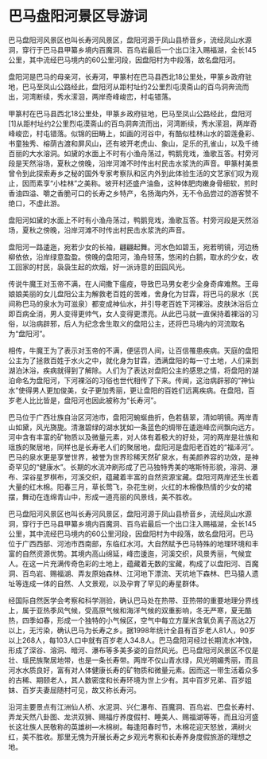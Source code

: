# 巴马盘阳河景区导游词  
巴马盘阳河风景区也叫长寿河风景区，盘阳河源于凤山县桥音乡，流经凤山水源洞，穿行于巴马县甲纂乡境内百魔洞、百鸟岩最后一个出口注入赐福湖，全长145公里，其中流经巴马境内的60公里河段，因盘阳村为中段落，故名盘阳河。  

盘阳河是巴马的母亲河，长寿河，甲篆村在巴马县西北18公里处，甲篆乡政府驻地，巴马至凤山公路经此，盘阳河从距村址约2公里烈屯漠斋山的百鸟洞奔流而出，河湾断续，秀水潆洄，两岸奇峰峻峦，村屯错落。  

甲篆村在巴马县西北18公里处，甲篆乡政府驻地，巴马至凤山公路经此，盘阳河[1]从距村址约2公里烈屯漠斋山的百鸟洞奔流而出，河湾断续，秀水潆洄，两岸奇峰峻峦，村屯错落。似锦的田畴上，如画的河谷中，有酷似桂林山水的碧莲叠彩、书童独秀、榕荫古渡和屏风山，还有坡开老虎山、象山，足乐的孔雀山，以及千绮百丽的大水溶洞。如黛的水面上不时有小渔舟荡过，鸭鹅竞戏，渔歌互答。村旁河段是天然浴场，夏秋之傍晚，沿岸河滩不时传出村民击水浆洗的声音。甲篆村美景曾令到此探索寿乡之秘的国外专家考察队和区内外到此体验生活的文艺家们叹为观止，因而素享“小桂林”之美称。坡开村还盛产油鱼，这种体肥肉嫩身骨细软，煎时香油四溢、嚼之香脆可口的长寿之乡特产，名扬海内外，无不令品尝过的游客赞不绝口，不虚此游。  

盘阳河如黛的水面上不时有小渔舟荡过，鸭鹅竞戏，渔歌互答。村旁河段是天然浴场，夏秋之傍晚，沿岸河滩不时传出村民击水浆洗的声音。  

盘阳河一路逶迤，宛若少女的长袖，翩翩起舞。河水色如碧玉，宛若明镜，河边杨柳依依，沿岸绿意盈盈。傍晚的盘阳河，渔舟轻荡，悠闲的白鹅，取水的少女，收工回家的村民，袅袅生起的炊烟，好一派诗意的田园风光。  

传说牛魔王对玉帝不满，在人间撒下瘟疫，导致巴马男女老少全身奇痒难熬。王母娘娘美丽的女儿盘阳公主为解救老百姓的苦难，舍身化为甘霖，将巴马的泉水（民间称巴马的泉水为可滋泉）都变成神仙水，并引导老百姓下河裸浴。皮肤沐浴后立即百病全消，男人变得更帅气，女人变得更漂亮。从此巴马就一直保持着裸浴的习俗，以治病辟邪，后人为纪念舍生取义的盘阳公主，还将巴马境内的河流取名为“盘阳河”。  

相传，牛魔王为了表示对玉帝的不满，便惩罚人间，让百信罹患疾病。天庭的盘阳公主为了拯救百姓于水火之中，就化身为甘霖，洒满盘阳的每一寸土地，人们来到湖泊沐浴，疾病就得到了解除。人们为了表达对盘阳公主的感恩之情，将盘阳的湖泊命名为盘阳河，下河裸浴的习俗也世代相传了下来。传闻，这治病辟邪的“神仙水”使得男人更加俊美，女子更加秀丽，更让盘阳的百姓们远离疾病。在盘阳，百岁老人比比皆是，盘阳河也因此被称为“长寿河”。  

巴马位于广西壮族自治区河池市，盘阳河蜿蜒曲折，色若翡翠，清如明镜。两岸青山如黛，风光旖旎。清澈碧绿的湖水犹如一条蓝色的绸带在逶迤峰峦间飘向远方。河中含有丰富的矿物质以及微量元素，对人体有着极大的好处，河的两岸是壮族和瑶族的聚居地，同样也是长寿老人们的聚居地，盘阳河是盘阳老百姓的“福泽河”。巴马的泉水更是享誉世界，被誉为世界珍稀天然矿泉水，有美颜养容的功效，是神奇罕见的“健康水”。长期的水流冲刷形成了巴马独特秀美的喀斯特形貌，溶洞、瀑布、深谷星罗棋布，河溪交织，蕴藏着丰富的自然资源宝藏。盘阳河两岸还生长着大量的红木棉。阳春三月，草长莺飞，杂花生树，火红的木棉像热情的少女的裙摆，舞动在连绵青山中，形成一道亮丽的风景线，美不胜收。  

巴马盘阳河风景区也叫长寿河风景区，盘阳河源于凤山县桥音乡，流经凤山水源洞，穿行于巴马县甲纂乡境内百魔洞、百鸟岩最后一个出口注入赐福湖，全长145公里，其中流经巴马境内的60公里河段，因盘阳村为中段落，故名盘阳河。巴马位于广西西部、河池市西南部，东临红水河。大自然赋予巴马特殊的地理环境和丰富的自然资源优势。其境内高山绵延，峰峦逶迤，河溪交织，风景秀丽，气候宜人。在这一片充满传奇色彩的土地上，蕴藏着无数的宝藏，构成了以盘阳河、百魔洞、百鸟岩、赐福湖、弄友原始森林、江河地下漂流、天坑地下森林、巴马猿人遗址等连成一体的自然、人文景观，以及孕育了罕见的寿星群体。  

经国际自然医学会考察和科学测验，确认巴马处在热带、亚热带的重要地理分界线上，属于亚热季风气候，受高原气候和海洋气候的双重影响，冬无严寒，夏无酷热，四季如春，形成一个独特的小气候区，空气中每立方厘米含氧负离子高达2万以上，无污染，确认巴马为长寿之乡。据1998年统计全县有百岁老人81人，90岁以上268人，每103人口中就有百岁老人34.8人。巴马盘阳河经过长期流水冲蚀，形成了深谷、溶洞、暗河、瀑布等多美多姿的自然风光。巴马盘阳河风景区不仅是壮、瑶民族聚居地带，也是一条长寿带。两岸不仅山青水绿，风光明媚秀丽，而且河水水质良好，富有对人体健康长寿的矿物质和微量元素。因而这一带生活着众多的古稀、期颐老人，其人数密度和长寿环境为世上少有。其中百岁兄弟、百岁姐妹、百岁夫妻屈随村可见，故又称长寿河。  

沿河主要景点有江洲仙人桥、水泥洞、兴仁瀑布、百魔洞、百鸟岩、巴盘长寿村、弄龙天然八卦图、龙洪双狮、赐福疗养度假村、睡美人、赐福湖等等，而且沿河盛长这壮族人民敬称的英雄树—木棉树。每逢阳春时节，木棉花迎天怒放，满树火红，美不胜收。那里无愧为开展长寿之乡观光考察和长寿养身度假旅游的理想之地。  
<!-- Last processed: 2025-07-22 03:44:21 -->
